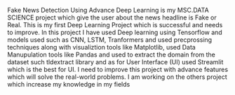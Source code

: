 Fake News Detection Using Advance Deep Learning is my MSC.DATA SCIENCE project which give the user about the news headline is Fake or Real. This is my first
Deep Learning Project which is successful and needs to improve. In this project I have used Deep learning using Tensorflow and models used such as CNN, LSTM, Tranformers and used precprossing techniques along with visualiztion tools like
Matplotlib, used Data Manupulation tools like Pandas and used to extract the domain from the dataset such tldextract library and as for User Interface (UI) used Streamlit which is the best for UI.
I need to improve this project with advance features which will solve the real-world problems. I am working on the others project which increase my knowledge in my fields
